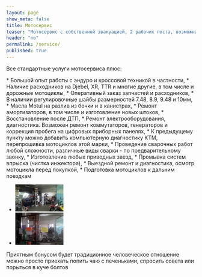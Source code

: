 ```yaml
---
layout: page
show_meta: false
title: Мотосервис
teaser: "Мотосервис с собственной эвакуацией, 2 рабочих поста, возможны мелкие токарные работы."
header: "no"
permalink: /service/
published: true
---
```


Все стандартные услуги мотосервиса плюс:

<div markdown="1">
* Большой опыт работы с эндуро и кроссовой техникой в частности,
* Наличие расходников на Djebel, XR, TTR и многие другие, в том числе и дорожные мотоциклы,
* Оперативный заказ запчастей и расходников,
* В наличии регулировочные шайбы размерностей 7.48, 8.9, 9.48 и 10мм,
* Масла Motul на разлив из бочки и в канистрах,
* Ремонт амортизаторов, в том числе и изготовление новых штоков,
* Восстановление после ДТП,
* Ремонт электрооборудования, диагностика. Возможен ремонт коммутаторов, генераторов и коррекция пробега на цифровых приборных панелях,
* К предыдущему пункту можно добавить компьютерную диагностику КТМ, перепрошивка мотоциклов этой марки,
* Проведение сварочных работ любой сложности, различные виды сварки - по предварительному звонку,
* Изготовление любых приводных звезд,
* Промывка систем впрыска (чистка инжектора),
* Выездной ремонт и диагностика, осмотр мотоцикла перед покупкой,
* Подготовка мотоциклов к дальним поездкам
</div>

<ul class="clearing-thumbs small-block-grid-3" data-clearing>
  <li><a href="../images/P_20150718_105446.jpg"><img data-caption="Сервис" src="../images/P_20150718_105446_t.jpg"></a></li>
  <li><a href="../images/P_20150718_105354.jpg"><img data-caption="Сервис" src="../images/P_20150718_105354_t.jpg"></a></li>  
</ul>

Приятным бонусом будет традиционное человеческое отношение можно просто приехать попить чаю с печеньками, спросить совета или порыться в куче болтов
